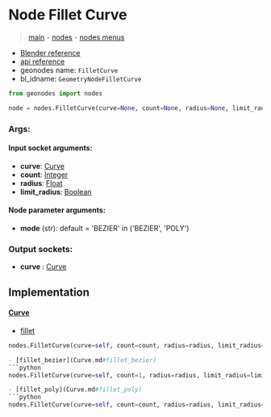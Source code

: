 # Node Fillet Curve

> [main](../structure.md) - [nodes](nodes.md) - [nodes menus](nodes_menus.md)

- [Blender reference](https://docs.blender.org/manual/en/latest/modeling/geometry_nodes/curve/fillet_curve.html)
- [api reference](https://docs.blender.org/api/current/bpy.types.GeometryNodeFilletCurve.html)
- geonodes name: `FilletCurve`
- bl_idname: `GeometryNodeFilletCurve`

```python
from geonodes import nodes

node = nodes.FilletCurve(curve=None, count=None, radius=None, limit_radius=None, mode='BEZIER')
```

### Args:

#### Input socket arguments:

- **curve**: [Curve](Curve.md)
- **count**: [Integer](Integer.md)
- **radius**: [Float](Float.md)
- **limit_radius**: [Boolean](Boolean.md)

#### Node parameter arguments:

- **mode** (str): default = 'BEZIER' in ('BEZIER', 'POLY')

### Output sockets:

- **curve** : [Curve](Curve.md)

## Implementation

#### [Curve](Curve.md)

 - [fillet](Curve.md#fillet)
  ```python
  nodes.FilletCurve(curve=self, count=count, radius=radius, limit_radius=limit_radius, mode=mode  ```

 - [fillet_bezier](Curve.md#fillet_bezier)
  ```python
  nodes.FilletCurve(curve=self, count=1, radius=radius, limit_radius=limit_radius, mode='BEZIER'  ```

 - [fillet_poly](Curve.md#fillet_poly)
  ```python
  nodes.FilletCurve(curve=self, count=count, radius=radius, limit_radius=limit_radius, mode='POLY'  ```


